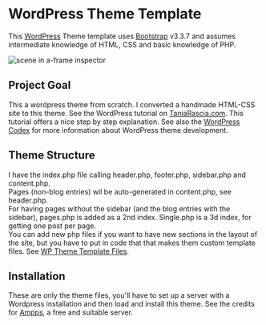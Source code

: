 # WordPress Theme Template

This [WordPress](http://www.wordpress.org) Theme template uses [Bootstrap](http://getbootstrap.com) v3.3.7 and assumes intermediate knowledge of HTML, CSS and basic knowledge of PHP.

![scene in a-frame inspector](img/modal02-aframe-vr-b.jpg) 

## Project Goal
This a wordpress theme from scratch. I converted a handmade HTML-CSS site to this theme. See the WordPress tutorial on [TaniaRascia.com](https://www.taniarascia.com/developing-a-wordpress-theme-from-scratch/). This tutorial offers a nice step by step explanation.
See also the [WordPress Codex](https://codex.wordpress.org/) for more information about WordPress theme development.

## Theme Structure
I have the index.php file calling header.php, footer.php, sidebar.php and content.php.<br>
Pages (non-blog entries) wil be auto-generated in content.php, see header.php.<br>
For having pages without the sidebar (and the blog entries with the sidebar), pages.php is added as a 2nd index. Single.php is a 3d index, for getting one post per page.<br>
You can add new php files if you want to have new sections in the layout of the site, but you have to put in code that that makes them custom template files. See [WP Theme Template Files]( https://codex.wordpress.org/Theme_Development#Template_Files_List).

## Installation
These are only the theme files, you'll have to set up a server with a Wordpress installation and then load and install this theme. See the credits for [Ampps](http://www.ampps.com/), a free and suitable server.
